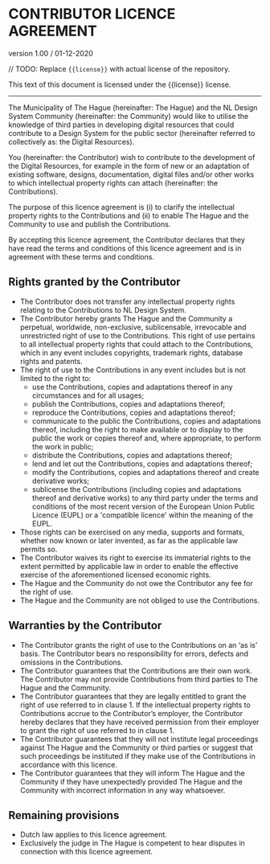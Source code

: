 # CONTRIBUTOR LICENCE AGREEMENT

version 1.00 / 01-12-2020

// TODO: Replace `{{license}}` with actual license of the repository.

This text of this document is licensed under the {{license}} license.

---

The Municipality of The Hague (hereinafter: The Hague) and the NL Design System Community (hereinafter: the Community) would like to utilise the knowledge of third parties in developing digital resources that could contribute to a Design System for the public sector (hereinafter referred to collectively as: the Digital Resources).

You (hereinafter: the Contributor) wish to contribute to the development of the Digital Resources, for example in the form of new or an adaptation of existing software, designs, documentation, digital files and/or other works to which intellectual property rights can attach (hereinafter: the Contributions).

The purpose of this licence agreement is (i) to clarify the intellectual property rights to the Contributions and (ii) to enable The Hague and the Community to use and publish the Contributions.

By accepting this licence agreement, the Contributor declares that they have read the terms and conditions of this licence agreement and is in agreement with these terms and conditions.

## Rights granted by the Contributor

- The Contributor does not transfer any intellectual property rights relating to the Contributions to NL Design System.
- The Contributor hereby grants The Hague and the Community a perpetual, worldwide, non-exclusive, sublicensable, irrevocable and unrestricted right of use to the Contributions. This right of use pertains to all intellectual property rights that could attach to the Contributions, which in any event includes copyrights, trademark rights, database rights and patents.
- The right of use to the Contributions in any event includes but is not limited to the right to:
  - use the Contributions, copies and adaptations thereof in any circumstances and for all usages;
  - publish the Contributions, copies and adaptations thereof;
  - reproduce the Contributions, copies and adaptations thereof;
  - communicate to the public the Contributions, copies and adaptations thereof, including the right to make available or to display to the public the work or copies thereof and, where appropriate, to perform the work in public;
  - distribute the Contributions, copies and adaptations thereof;
  - lend and let out the Contributions, copies and adaptations thereof;
  - modify the Contributions, copies and adaptations thereof and create derivative works;
  - sublicense the Contributions (including copies and adaptations thereof and derivative works) to any third party under the terms and conditions of the most recent version of the European Union Public Licence (EUPL) or a 'compatible licence' within the meaning of the EUPL.
- Those rights can be exercised on any media, supports and formats, whether now known or later invented, as far as the applicable law permits so.
- The Contributor waives its right to exercise its immaterial rights to the extent permitted by applicable law in order to enable the effective exercise of the aforementioned licensed economic rights.
- The Hague and the Community do not owe the Contributor any fee for the right of use.
- The Hague and the Community are not obliged to use the Contributions.

## Warranties by the Contributor

- The Contributor grants the right of use to the Contributions on an ‘as is’ basis. The Contributor bears no responsibility for errors, defects and omissions in the Contributions.
- The Contributor guarantees that the Contributions are their own work. The Contributor may not provide Contributions from third parties to The Hague and the Community.
- The Contributor guarantees that they are legally entitled to grant the right of use referred to in clause 1. If the intellectual property rights to Contributions accrue to the Contributor’s employer, the Contributor hereby declares that they have received permission from their employer to grant the right of use referred to in clause 1.
- The Contributor guarantees that they will not institute legal proceedings against The Hague and the Community or third parties or suggest that such proceedings be instituted if they make use of the Contributions in accordance with this licence.
- The Contributor guarantees that they will inform The Hague and the Community if they have unexpectedly provided The Hague and the Community with incorrect information in any way whatsoever.

## Remaining provisions

- Dutch law applies to this licence agreement.
- Exclusively the judge in The Hague is competent to hear disputes in connection with this licence agreement.

